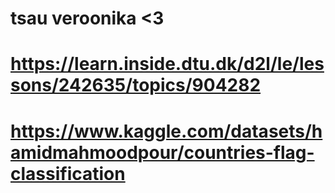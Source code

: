 # tsau veroonika <3
# https://learn.inside.dtu.dk/d2l/le/lessons/242635/topics/904282
# https://www.kaggle.com/datasets/hamidmahmoodpour/countries-flag-classification
